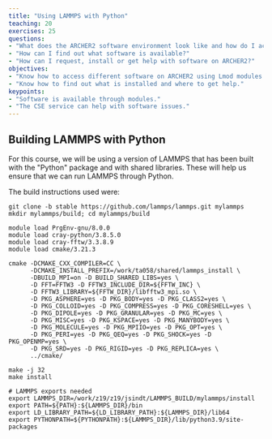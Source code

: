 ```yaml
---
title: "Using LAMMPS with Python"
teaching: 20
exercises: 25
questions:
- "What does the ARCHER2 software environment look like and how do I access software?"
- "How can I find out what software is available?"
- "How can I request, install or get help with software on ARCHER2?"
objectives:
- "Know how to access different software on ARCHER2 using Lmod modules."
- "Know how to find out what is installed and where to get help."
keypoints:
- "Software is available through modules."
- "The CSE service can help with software issues."
---
```


## Building LAMMPS with Python

For this course, we will be using a version of LAMMPS that has been built with 
the "Python" package and with shared libraries. These will help us ensure that 
we can run LAMMPS through Python.

The build instructions used were:

```
git clone -b stable https://github.com/lammps/lammps.git mylammps
mkdir mylammps/build; cd mylammps/build

module load PrgEnv-gnu/8.0.0
module load cray-python/3.8.5.0
module load cray-fftw/3.3.8.9
module load cmake/3.21.3

cmake -DCMAKE_CXX_COMPILER=CC \
      -DCMAKE_INSTALL_PREFIX=/work/ta058/shared/lammps_install \
      -DBUILD_MPI=on -D BUILD_SHARED_LIBS=yes \
      -D FFT=FFTW3 -D FFTW3_INCLUDE_DIR=${FFTW_INC} \
      -D FFTW3_LIBRARY=${FFTW_DIR}/libfftw3_mpi.so \
      -D PKG_ASPHERE=yes -D PKG_BODY=yes -D PKG_CLASS2=yes \
      -D PKG_COLLOID=yes -D PKG_COMPRESS=yes -D PKG_CORESHELL=yes \
      -D PKG_DIPOLE=yes -D PKG_GRANULAR=yes -D PKG_MC=yes \
      -D PKG_MISC=yes -D PKG_KSPACE=yes -D PKG_MANYBODY=yes \
      -D PKG_MOLECULE=yes -D PKG_MPIIO=yes -D PKG_OPT=yes \
      -D PKG_PERI=yes -D PKG_QEQ=yes -D PKG_SHOCK=yes -D PKG_OPENMP=yes \
      -D PKG_SRD=yes -D PKG_RIGID=yes -D PKG_REPLICA=yes \
      ../cmake/

make -j 32
make install

```


```
# LAMMPS exports needed
export LAMMPS_DIR=/work/z19/z19/jsindt/LAMMPS_BUILD/mylammps/install
export PATH=${PATH}:${LAMMPS_DIR}/bin
export LD_LIBRARY_PATH=${LD_LIBRARY_PATH}:${LAMMPS_DIR}/lib64
export PYTHONPATH=${PYTHONPATH}:${LAMMPS_DIR}/lib/python3.9/site-packages
```
